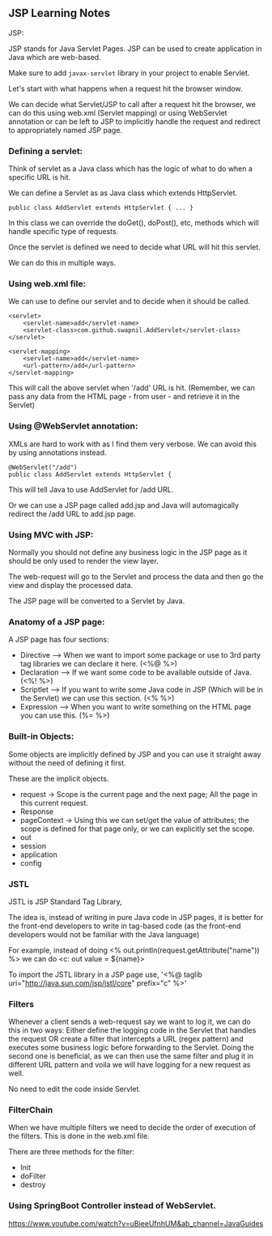 ## JSP Learning Notes

JSP:

JSP stands for Java Servlet Pages. JSP can be used to create application in Java which are web-based.

Make sure to add `javax-servlet` library in your project to enable Servlet.

Let's start with what happens when a request hit the browser window.

We can decide what Servlet/JSP to call after a request hit the browser, we can do this using web.xml (Servlet mapping) or using WebServlet annotation or can be left to JSP to implicitly handle the request and redirect to appropriately named JSP page.

### Defining a servlet:

Think of servlet as a Java class which has the logic of what to do when a specific URL is hit.

We can define a Servlet as as Java class which extends HttpServlet.

```
public class AddServlet extends HttpServlet { ... }
```

In this class we can override the doGet(), doPost(), etc, methods which will handle specific type of requests.

Once the servlet is defined we need to decide what URL will hit this servlet.

We can do this in multiple ways.

### Using web.xml file:

We can use <servlet></servlet> to define our servlet and <servlet-mapping> to decide when it should be called.

```
<servlet>
    <servlet-name>add</servlet-name>
    <servlet-class>com.github.swapnil.AddServlet</servlet-class>
</servlet>

<servlet-mapping>
    <servlet-name>add</servlet-name>
    <url-pattern>/add</url-pattern>
</servlet-mapping>
```

This will call the above servlet when '/add' URL is hit. (Remember, we can pass any data from the HTML page - from user - and retrieve it in the Servlet)

### Using @WebServlet annotation:

XMLs are hard to work with as I find them very verbose. We can avoid this by using annotations instead.

```
@WebServlet("/add")
public class AddServlet extends HttpServlet {
```

This will tell Java to use AddServlet for /add URL.

Or we can use a JSP page called add.jsp and Java will automagically redirect the /add URL to add.jsp page.

### Using MVC with JSP:

Normally you should not define any business logic in the JSP page as it should be only used to render the view layer.

The web-request will go to the Servlet and process the data and then go the view and display the processed data.

The JSP page will be converted to a Servlet by Java.

### Anatomy of a JSP page:

A JSP page has four sections:

* Directive --> When we want to import some package or use to 3rd party tag libraries we can declare it here. (<%@ %>)
* Declaration --> If we want some code to be available outside of Java. (<%! %>)
* Scriptlet --> If you want to write some Java code in JSP (Which will be in the Servlet) we can use this section. (<% %>)
* Expression --> When you want to write something on the HTML page you can use this. (%= %>)

### Built-in Objects:

Some objects are implicitly defined by JSP and you can use it straight away without the need of defining it first.

These are the implicit objects.
* request → Scope is the current page and the next page; All the page in this current request.
* Response
* pageContext → Using this we can set/get the value of attributes; the scope is defined for that page only, or we can explicitly set the scope.
* out
* session
* application
* config

### JSTL

JSTL is JSP Standard Tag Library,

The idea is, instead of writing in pure Java code in JSP pages, it is better for the front-end developers to write in tag-based code (as the front-end developers would not be familiar with the Java language)

For example, instead of doing <% out.println(request.getAttribute("name")) %> we can do <c: out value = ${name}>

To import the JSTL library in a JSP page use, '<%@ taglib uri="http://java.sun.com/jsp/jstl/core" prefix="c" %>'

### Filters

Whenever a client sends a web-request say we want to log it, we can do this in two ways:
Either define the logging code in the Servlet that handles the request
OR create a filter that intercepts a URL (regex pattern) and executes some business logic before forwarding to the Servlet.
Doing the second one is beneficial, as we can then use the same filter and plug it in different URL pattern and voila we will have logging for a new request as well.

No need to edit the code inside Servlet.

### FilterChain

When we have multiple filters we need to decide the order of execution of the filters. This is done in the web.xml file.

There are three methods for the filter:
* Init
* doFilter
* destroy

### Using SpringBoot Controller instead of WebServlet.

https://www.youtube.com/watch?v=uBjeeUfnhUM&ab_channel=JavaGuides
